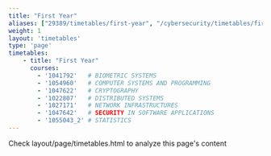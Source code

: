 ```yaml
---
title: "First Year"
aliases: ["29389/timetables/first-year", "/cybersecurity/timetables/first-year"]
weight: 1
layout: 'timetables'
type: 'page'
timetables:
    - title: "First Year"
      courses:
        - '1041792'   # BIOMETRIC SYSTEMS
        - '1054960'   # COMPUTER SYSTEMS AND PROGRAMMING
        - '1047622'   # CRYPTOGRAPHY
        - '1022807'   # DISTRIBUTED SYSTEMS
        - '1027171'   # NETWORK INFRASTRUCTURES
        - '1047642'   # SECURITY IN SOFTWARE APPLICATIONS
        - '1055043_2' # STATISTICS
---
```


Check layout/page/timetables.html to analyze this page's content
